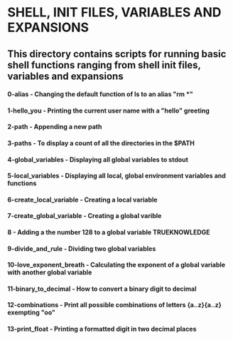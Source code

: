 # SHELL, INIT FILES, VARIABLES AND EXPANSIONS
## This directory contains scripts for running basic shell functions ranging from shell init files, variables and expansions
#### 0-alias - Changing the default function of ls to an alias "rm *"
#### 1-hello_you - Printing the current user name with a "hello" greeting
#### 2-path - Appending a new path 
#### 3-paths - To display a count of all the directories in the $PATH 
#### 4-global_variables - Displaying all global variables to stdout
#### 5-local_variables - Displaying all local, global environment variables and functions
#### 6-create_local_variable - Creating a local variable 
#### 7-create_global_variable - Creating a global varible 
#### 8 - Adding a the number 128 to a global variable TRUEKNOWLEDGE
#### 9-divide_and_rule - Dividing two global variables 
#### 10-love_exponent_breath - Calculating the exponent of a global variable with another global variable
#### 11-binary_to_decimal - How to convert a binary digit to decimal
#### 12-combinations - Print all possible combinations of letters {a..z}{a..z} exempting "oo"  
#### 13-print_float - Printing a formatted digit in two decimal places 

